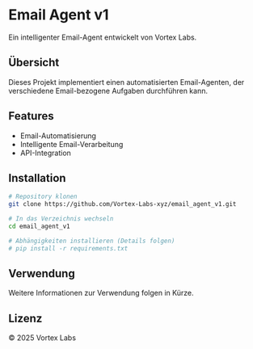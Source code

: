 # Email Agent v1

Ein intelligenter Email-Agent entwickelt von Vortex Labs.

## Übersicht

Dieses Projekt implementiert einen automatisierten Email-Agenten, der verschiedene Email-bezogene Aufgaben durchführen kann.

## Features

- Email-Automatisierung
- Intelligente Email-Verarbeitung
- API-Integration

## Installation

```bash
# Repository klonen
git clone https://github.com/Vortex-Labs-xyz/email_agent_v1.git

# In das Verzeichnis wechseln
cd email_agent_v1

# Abhängigkeiten installieren (Details folgen)
# pip install -r requirements.txt
```

## Verwendung

Weitere Informationen zur Verwendung folgen in Kürze.

## Lizenz

© 2025 Vortex Labs 